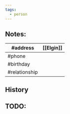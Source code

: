 ```yaml
---
tags:
  - person
---
```

## Notes:

| #address      | [[Elgin]] |
| ------------- | --------- |
| #phone        |           |
| #birthday     |           |
| #relationship |           |

## History






## TODO:





